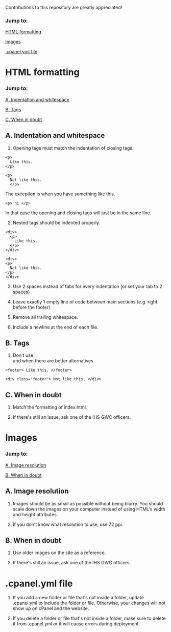 Contributions to this repository are greatly appreciated!

### Jump to:

[HTML formatting](#html-formatting)

[Images](#images)

[.cpanel.yml file](#cpanelyml-file)

# HTML formatting
### Jump to:

[A. Indentation and whitespace](#a-indentation-and-whitespace)

[B. Tags](#b-tags)

[C. When in doubt](#c-when-in-doubt)

## A. Indentation and whitespace
  1. Opening tags must match the indentation of closing tags.
  ```
  <p>
    Like this.
  </p>

  <p>
    Not like this.
    </p>
  ```
  The exception is when you have something like this.

  `<p> hi </p>`

  In that case the opening and closing tags will just be in the same line.

  2. Nested tags should be indented properly.
  
  ```
  <div>
    <p>
      Like this.
    </p>
  </div>

  <div>
  <p>
    Not like this.
  </p>
  </div>
  ```

  3. Use 2 spaces instead of tabs for every indentation (or set your tab to 2 spaces)

  4. Leave exactly 1 empty line of code between main sections (e.g. right before the footer)

  5. Remove all trailing whitespace.

  6. Include a newline at the end of each file.

## B. Tags
  1. Don't use <div> and <span> when there are better alternatives. 
  
  ```
  <footer> Like this. </footer>
  
  <div class="footer"> Not like this. </div>
  ```

## C. When in doubt
  1. Match the formatting of index.html.
  
  2. If there's still an issue, ask one of the IHS GWC officers. 

# Images
### Jump to:

[A. Image resolution](#a-image-resolution)

[B. When in doubt](#b-when-in-doubt)

## A. Image resolution
  1. Images should be as small as possible without being blurry. You should scale down the images on your computer instead of using HTML's width and height attributes.
  
  2. If you don't know what resolution to use, use 72 ppi.

## B. When in doubt
  1. Use older images on the site as a reference.
  
  2. If there's still an issue, ask one of the IHS GWC officers.
  
# .cpanel.yml file
  1. If you add a new folder or file that's not inside a folder, update .cpanel.yml to include the folder or file. Otherwise, your changes will not show up on cPanel and the website. 

  2. If you delete a folder or file that's not inside a folder, make sure to delete it from .cpanel.yml or it will cause errors during deployment.
